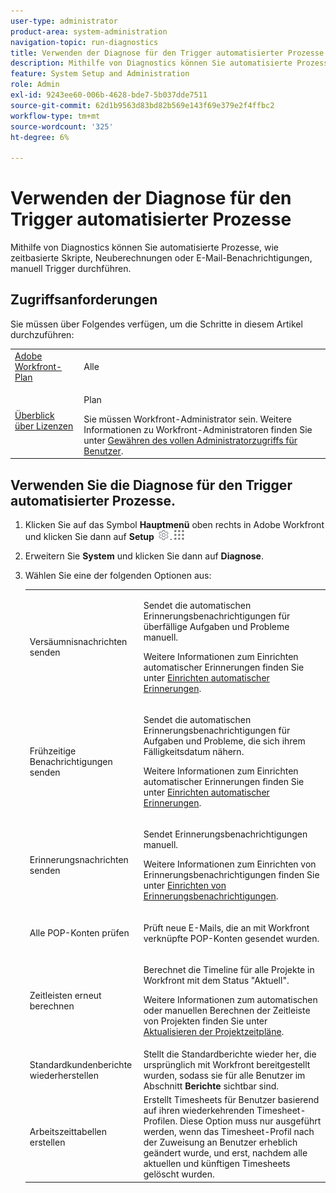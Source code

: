 ```yaml
---
user-type: administrator
product-area: system-administration
navigation-topic: run-diagnostics
title: Verwenden der Diagnose für den Trigger automatisierter Prozesse
description: Mithilfe von Diagnostics können Sie automatisierte Prozesse, wie zeitbasierte Skripte, Neuberechnungen oder E-Mail-Benachrichtigungen, manuell Trigger durchführen.
feature: System Setup and Administration
role: Admin
exl-id: 9243ee60-006b-4628-bde7-5b037dde7511
source-git-commit: 62d1b9563d83bd82b569e143f69e379e2f4ffbc2
workflow-type: tm+mt
source-wordcount: '325'
ht-degree: 6%

---
```


# Verwenden der Diagnose für den Trigger automatisierter Prozesse

<!--
<p data-mc-conditions="QuicksilverOrClassic.Draft mode">**DON'T DELETE, DRAFT OR HIDE THIS ARTICLE. IT IS LINKED TO THE PRODUCT, THROUGH THE CONTEXT SENSITIVE HELP LINKS. **</p>
-->

Mithilfe von Diagnostics können Sie automatisierte Prozesse, wie zeitbasierte Skripte, Neuberechnungen oder E-Mail-Benachrichtigungen, manuell Trigger durchführen.

## Zugriffsanforderungen

Sie müssen über Folgendes verfügen, um die Schritte in diesem Artikel durchzuführen:

<table style="table-layout:auto"> 
 <col> 
 <col> 
 <tbody> 
  <tr> 
   <td role="rowheader"><a href="https://www.workfront.com/plans" target="_blank">Adobe Workfront-Plan</a> </td> 
   <td>Alle</td> 
  </tr> 
  <tr> 
   <td role="rowheader"><a href="../../../administration-and-setup/add-users/access-levels-and-object-permissions/wf-licenses.md" class="MCXref xref">Überblick über Lizenzen</a> </td> 
   <td> <p>Plan </p>Sie müssen Workfront-Administrator sein. Weitere Informationen zu Workfront-Administratoren finden Sie unter <a href="../../../administration-and-setup/add-users/configure-and-grant-access/grant-a-user-full-administrative-access.md" class="MCXref xref">Gewähren des vollen Administratorzugriffs für Benutzer</a>.</td> 
  </tr> 
 </tbody> 
</table>

## Verwenden Sie die Diagnose für den Trigger automatisierter Prozesse.

1. Klicken Sie auf das Symbol **Hauptmenü** oben rechts in Adobe Workfront und klicken Sie dann auf **Setup** ![](assets/gear-icon-settings.png).![](assets/main-menu-icon.png)

1. Erweitern Sie **System** und klicken Sie dann auf **Diagnose**.
1. Wählen Sie eine der folgenden Optionen aus:

   <table style="table-layout:auto"> 
    <col> 
    <col> 
    <tbody> 
     <tr> 
      <td role="rowheader">Versäumnisnachrichten senden</td> 
      <td> <p>Sendet die automatischen Erinnerungsbenachrichtigungen für überfällige Aufgaben und Probleme manuell. </p> <p>Weitere Informationen zum Einrichten automatischer Erinnerungen finden Sie unter <a href="../../../administration-and-setup/manage-workfront/emails/setting-up-automatic-reminders.md" class="MCXref xref">Einrichten automatischer Erinnerungen</a>.</p> </td> 
     </tr> 
     <tr> 
      <td role="rowheader">Frühzeitige Benachrichtigungen senden</td> 
      <td> <p>Sendet die automatischen Erinnerungsbenachrichtigungen für Aufgaben und Probleme, die sich ihrem Fälligkeitsdatum nähern.</p> <p>Weitere Informationen zum Einrichten automatischer Erinnerungen finden Sie unter <a href="../../../administration-and-setup/manage-workfront/emails/setting-up-automatic-reminders.md" class="MCXref xref">Einrichten automatischer Erinnerungen</a>.</p> </td> 
     </tr> 
     <tr> 
      <td role="rowheader">Erinnerungsnachrichten senden</td> 
      <td> <p>Sendet Erinnerungsbenachrichtigungen manuell. </p> <p>Weitere Informationen zum Einrichten von Erinnerungsbenachrichtigungen finden Sie unter <a href="../../../administration-and-setup/manage-workfront/emails/set-up-reminder-notifications.md" class="MCXref xref">Einrichten von Erinnerungsbenachrichtigungen</a>.</p> </td> 
     </tr> 
     <tr> 
      <td role="rowheader">Alle POP-Konten prüfen</td> 
      <td> <p>Prüft neue E-Mails, die an mit Workfront verknüpfte POP-Konten gesendet wurden. </p> <!--
        <p data-mc-conditions="QuicksilverOrClassic.Draft mode">For more information about Workfront and POP account integrations, see and <a href="../../../manage-work/requests/create-and-manage-request-queues/queue-details-tab-overview.md" class="MCXref xref">Overview of the Queue Details tab in a project</a>.</p>
       --> </td> 
     </tr> 
     <tr> 
      <td role="rowheader">Zeitleisten erneut berechnen</td> 
      <td> <p>Berechnet die Timeline für alle Projekte in Workfront mit dem Status "Aktuell". </p> <p>Weitere Informationen zum automatischen oder manuellen Berechnen der Zeitleiste von Projekten finden Sie unter <a href="../../../manage-work/projects/manage-projects/recalculate-project-timeline.md" class="MCXref xref">Aktualisieren der Projektzeitpläne</a>.</p> </td> 
     </tr> 
     <tr> 
      <td role="rowheader">Standardkundenberichte wiederherstellen</td> 
      <td>Stellt die Standardberichte wieder her, die ursprünglich mit Workfront bereitgestellt wurden, sodass sie für alle Benutzer im Abschnitt <strong>Berichte</strong> sichtbar sind.</td> 
     </tr> 
     <tr> 
      <td role="rowheader">Arbeitszeittabellen erstellen</td> 
      <td>Erstellt Timesheets für Benutzer basierend auf ihren wiederkehrenden Timesheet-Profilen. Diese Option muss nur ausgeführt werden, wenn das Timesheet-Profil nach der Zuweisung an Benutzer erheblich geändert wurde, und erst, nachdem alle aktuellen und künftigen Timesheets gelöscht wurden.</td> 
     </tr> 
    </tbody> 
   </table>

